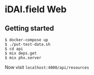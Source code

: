 # iDAI.field Web

## Getting started

```
$ docker-compose up
$ ./put-test-data.sh
$ cd api
$ mix deps.get
$ mix phx.server 
```

Now visit `localhost:4000/api/resources`

